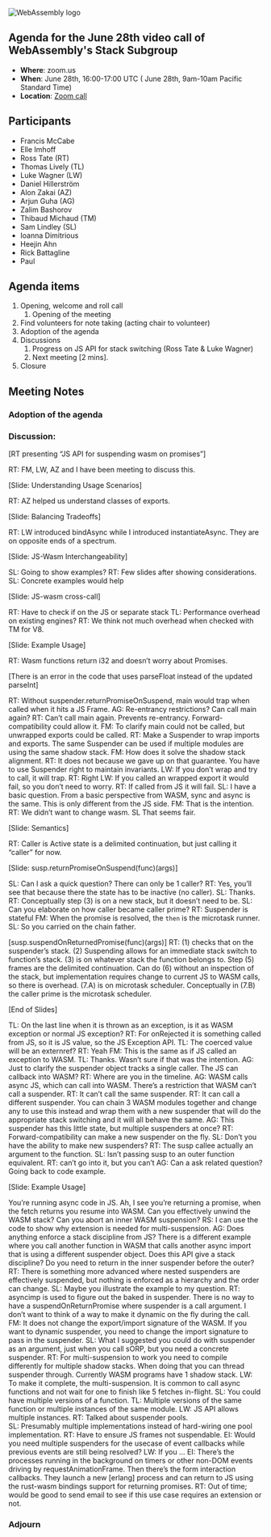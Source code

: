 ![WebAssembly logo](/images/WebAssembly.png)

## Agenda for the June 28th video call of WebAssembly's Stack Subgroup

- **Where**: zoom.us
- **When**:  June 28th, 16:00-17:00 UTC ( June 28th, 9am-10am Pacific Standard Time)
- **Location**: [Zoom call](https://zoom.us/j/91846860726?pwd=NVVNVmpvRVVFQkZTVzZ1dTFEcXgrdz09)


## Participants

 - Francis McCabe
 - Elle Imhoff
 - Ross Tate (RT)
 - Thomas Lively (TL)
 - Luke Wagner (LW)
 - Daniel Hillerström
 - Alon Zakai (AZ)
 - Arjun Guha (AG)
 - Zalim Bashorov
 - Thibaud Michaud (TM)
 - Sam Lindley (SL)
 - Ioanna Dimitrious
 - Heejin Ahn
 - Rick Battagline
 - Paul 

## Agenda items

1. Opening, welcome and roll call
    1. Opening of the meeting
1. Find volunteers for note taking (acting chair to volunteer)
1. Adoption of the agenda
1. Discussions
   1. Progress on JS API for stack switching (Ross Tate & Luke Wagner)
   1. Next meeting [2 mins].
1. Closure

## Meeting Notes



### Adoption of the agenda

### Discussion:

[RT presenting “JS API for suspending wasm on promises”]

RT: FM, LW, AZ and I have been meeting to discuss this.

[Slide: Understanding Usage Scenarios]

RT: AZ helped us understand classes of exports.

[Slide: Balancing Tradeoffs]

RT: LW introduced bindAsync while I introduced instantiateAsync.  They are on opposite ends of a spectrum.

[Slide: JS-Wasm Interchangeability]

SL: Going to show examples?
RT: Few slides after showing considerations.
SL: Concrete examples would help

[Slide: JS-wasm cross-call]

RT: Have to check if on the JS or separate stack
TL: Performance overhead on existing engines?
RT: We think not much overhead when checked with TM for V8.

[Slide: Example Usage]

RT: Wasm functions return i32 and doesn’t worry about Promises.

[There is an error in the code that uses parseFloat instead of the updated parseInt]

RT: Without suspender.returnPromiseOnSuspend, main would trap when called when it hits a JS Frame.
AG: Re-entrancy restrictions?  Can call main again?
RT: Can’t call main again.  Prevents re-entrancy. Forward-compatibility could allow it.
FM: To clarify main could not be called, but unwrapped exports could be called.
RT: Make a Suspender to wrap imports and exports.  The same Suspender can be used if multiple modules are using the same shadow stack.
FM: How does it solve the shadow stack alignment.
RT: It does not because we gave up on that guarantee.  You have to use Suspender right to maintain invariants.
LW: If you don’t wrap and try to call, it will trap.
RT: Right
LW: If you called an wrapped export it would fail, so you don’t need to worry.
RT: If called from JS it will fail.
SL: I have a basic question.  From a basic perspective from WASM, sync and async is the same.  This is only different from the JS side.
FM: That is the intention.
RT: We didn’t want to change wasm.
SL That seems fair.

[Slide: Semantics]

RT: Caller is Active state is a delimited continuation, but just calling it “caller” for now.

[Slide: susp.returnPromiseOnSuspend(func)(args)]

SL: Can I ask a quick question?  There can only be 1 caller?
RT: Yes, you’ll see that because there the state has to be inactive (no caller).
SL: Thanks.
RT: Conceptually step (3) is on a new stack, but it doesn’t need to be.
SL: Can you elaborate on how caller became caller prime?
RT: Suspender is stateful
FM: When the promise is resolved, the `then` is the microtask runner.
SL: So you carried on the chain father.

[susp.suspendOnReturnedPromise(func)(args)]
RT: (1) checks that on the suspender’s stack.  (2) Suspending allows for an immediate stack switch to function’s stack.  (3) is on whatever stack the function belongs to.  Step (5) frames are the delimited continuation.  Can do (6) without an inspection of the stack, but implementation requires change to current JS to WASM calls, so there is overhead. (7.A) is on microtask scheduler.  Conceptually in (7.B) the caller prime is the microtask scheduler.

[End of Slides]

TL: On the last line when it is thrown as an exception, is it as WASM exception or normal JS exception?
RT: For onRejected it is something called from JS, so it is JS value, so the JS Exception API.
TL: The coerced value will be an externref?
RT: Yeah
FM: This is the same as if JS called an exception to WASM.
TL: Thanks.  Wasn’t sure if that was the intention.
AG: Just to clarify the suspender object tracks a single caller.  The JS can callback into WASM?
RT: Where are you in the timeline.
AG: WASM calls async JS, which can call into WASM.  There’s a restriction that WASM can’t call a suspender.
RT: It can’t call the same suspender.
RT: It can call a different suspender.  You can chain 3 WASM modules together and change any to use this instead and wrap them with a new suspender that will do the appropriate stack switching and it will all behave the same.
AG: This suspender has this little state, but multiple suspenders at once?
RT: Forward-compatibility can make a new suspender on the fly.
SL: Don’t you have the ability to make new suspenders?
RT: The susp callee actually an argument to the function.
SL: Isn’t passing susp to an outer function equivalent.
RT: can’t go into it, but you can’t
AG: Can a ask related question?  Going back to code example. 

[Slide: Example Usage]

You’re running async code in JS.  Ah, I see you’re returning a promise, when the fetch returns you resume into WASM.  Can you effectively unwind the WASM stack?  Can you abort an inner WASM suspension?
RS: I can use the code to show why extension is needed for multi-suspension.
AG: Does anything enforce a stack discipline from JS?  There is a different example where you call another function in WASM that calls another async import that is using a different suspender object.  Does this API give a stack discipline?  Do you need to return in the inner suspender before the outer?
RT: There is something more advanced where nested suspenders are effectively suspended, but nothing is enforced as a hierarchy and the order can change.
SL: Maybe you illustrate the example to my question.
RT: asyncimp is used to figure out the baked in suspender.  There is no way to have a suspendOnReturnPromise where suspender is a call argument.  I don’t want to think of a way to make it dynamic on the fly during the call.
FM: It does not change the export/import signature of the WASM.  If you want to dynamic suspender, you need to change the import signature to pass in the suspender.
SL: What I suggested you could do with suspender as an argument, just when you call sORP, but you need a concrete suspender.
RT: For multi-suspension to work you need to compile differently for multiple shadow stacks.  When doing that you can thread suspender through.  Currently WASM programs have 1 shadow stack.
LW: To make it complete, the multi-suspension.  It is common to call async functions and not wait for one to finish like 5 fetches in-flight.
SL: You could have multiple versions of a function.
TL: Multiple versions of the same function or multiple instances of the same module.
LW: JS API allows multiple instances.
RT: Talked about suspender pools.  
SL: Presumably multiple implementations instead of hard-wiring one pool implementation.
RT: Have to ensure JS frames not suspendable. 
EI: Would you need multiple suspenders for the usecase of event callbacks while previous events are still being resolved?
LW: If you …
EI: There’s the processes running in the background on timers or other non-DOM events driving by requestAnimationFrame. Then there’s the form interaction callbacks. They launch a new [erlang] process and can return to JS using the rust-wasm bindings support for returning promises.
RT: Out of time; would be good to send email to see if this use case requires an extension or not.


### Adjourn

